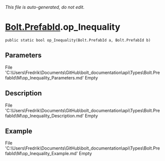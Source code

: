 *This file is auto-generated, do not edit.*

# [Bolt.PrefabId](Types/Bolt.PrefabId.md).op_Inequality
`public static bool op_Inequality(Bolt.PrefabId a, Bolt.PrefabId b)`
## Parameters
File 'C:\Users\Fredrik\Documents\GitHub\bolt_documentation\api\Types\Bolt.PrefabId\M\op_Inequality_Parameters.md' Empty
## Description
File 'C:\Users\Fredrik\Documents\GitHub\bolt_documentation\api\Types\Bolt.PrefabId\M\op_Inequality_Description.md' Empty
## Example
File 'C:\Users\Fredrik\Documents\GitHub\bolt_documentation\api\Types\Bolt.PrefabId\M\op_Inequality_Example.md' Empty

